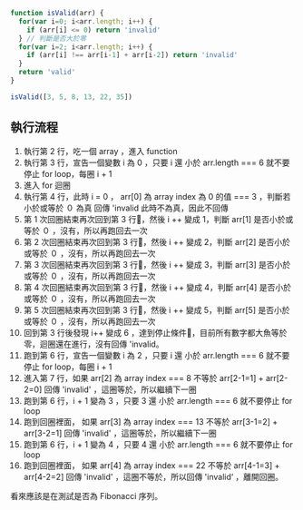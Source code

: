 ``` js
function isValid(arr) {
  for(var i=0; i<arr.length; i++) {
    if (arr[i] <= 0) return 'invalid'
  } // 判斷是否大於零
  for(var i=2; i<arr.length; i++) {
    if (arr[i] !== arr[i-1] + arr[i-2]) return 'invalid'
  }
  return 'valid'
}

isValid([3, 5, 8, 13, 22, 35])
```

## 執行流程
1. 執行第 2 行，吃一個 array ，進入 function
2. 執行第 3 行，宣告一個變數 i 為 0 ，只要 i 還 小於 arr.length === 6 就不要停止 for loop，每圈 i + 1
3. 進入 for 迴圈
4. 執行第 4 行，此時 i = 0 ， arr[0] 為 array index 為 0 的值 === 3 ，判斷若小於或等於 ０ 為真 回傳 'invalid
此時不為真，因此不回傳
5. 第 1 次回圈結束再次回到第 3 行，然後 i ++ 變成 1，判斷 arr[1] 是否小於或等於 ０ ，沒有，所以再跑回去一次
6. 第 2 次回圈結束再次回到第 3 行，然後 i ++ 變成 2，判斷 arr[2] 是否小於或等於 ０ ，沒有，所以再跑回去一次
7. 第 3 次回圈結束再次回到第 3 行，然後 i ++ 變成 3，判斷 arr[3] 是否小於或等於 ０ ，沒有，所以再跑回去一次
8. 第 4 次回圈結束再次回到第 3 行，然後 i ++ 變成 4，判斷 arr[4] 是否小於或等於 ０ ，沒有，所以再跑回去一次
9. 第 5 次回圈結束再次回到第 3 行，然後 i ++ 變成 5，判斷 arr[5] 是否小於或等於 ０ ，沒有，所以再跑回去一次
10. 回到第 3 行後發現 i++ 變成 6 ，達到停止條件，目前所有數字都大魚等於零，迴圈還在進行，沒有回傳 'invalid。
11. 跑到第 6 行，宣告一個變數 i 為 2 ，只要 i 還 小於 arr.length === 6 就不要停止 for loop，每圈 i + 1
12. 進入第 7 行，如果 arr[2] 為 array index === 8 不等於 arr[2-1=1] + arr[2-2=0] 回傳 'invalid' ，這圈等於，所以繼續下一圈
13. 跑到第 6 行，i + 1 變為 3 ，只要 3 還 小於 arr.length === 6 就不要停止 for loop
14. 跑到回圈裡面， 如果 arr[3] 為 array index === 13 不等於 arr[3-1=2] + arr[3-2=1] 回傳 'invalid'  ，這圈等於，所以繼續下一圈
15. 跑到第 6 行，i + 1 變為 4 ，只要 4 還 小於 arr.length === 6 就不要停止 for loop
16. 跑到回圈裡面， 如果 arr[4] 為 array index === 22 不等於 arr[4-1=3] + arr[4-2=2] 回傳 'invalid'  ，這圈不等於，所以回傳 'invalid‘ ，離開回圈。

看來應該是在測試是否為 Fibonacci 序列。